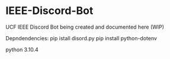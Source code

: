 # IEEE-Discord-Bot
UCF IEEE Discord Bot being created and documented here
(WIP)

Depndendencies:
    pip istall disord.py
    pip install python-dotenv

python 3.10.4